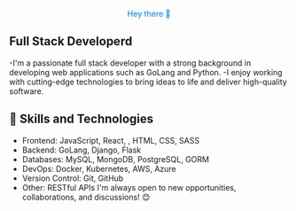 <p align='center'>
 <p align='center'> <span style='font-weight: 500; color: #218bff;'> Hey there 👋 </span></p>
</p>

## Full Stack Developerd
 
-I'm a passionate full stack developer with a strong background in developing web applications such as GoLang and Python. 
-I enjoy working with cutting-edge technologies to bring ideas to life and deliver high-quality software.
 
## 🚀 Skills and Technologies
 
- Frontend: JavaScript, React, , HTML, CSS, SASS
- Backend: GoLang, Django, Flask
- Databases: MySQL, MongoDB, PostgreSQL, GORM
- DevOps: Docker, Kubernetes, AWS, Azure
- Version Control: Git, GitHub
- Other: RESTful APIs
I'm always open to new opportunities, collaborations, and discussions! 😊
